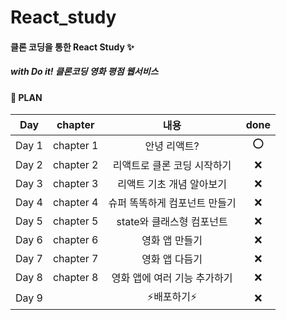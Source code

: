 # React_study

#### 클론 코딩을 통한 React Study ✨
##### with Do it! 클론코딩 영화 평점 웹서비스

#### 📌 PLAN
|Day|chapter|내용|done|
|:------:|:---:|:---:|:---:|
|Day 1|chapter 1|안녕 리액트?|⭕️|
|Day 2|chapter 2|리액트로 클론 코딩 시작하기|❌|
|Day 3|chapter 3|리액트 기초 개념 알아보기|❌|
|Day 4|chapter 4|슈퍼 똑똑하게 컴포넌트 만들기|❌|
|Day 5|chapter 5|state와 클래스형 컴포넌트|❌|
|Day 6|chapter 6|영화 앱 만들기|❌|
|Day 7|chapter 7|영화 앱 다듬기|❌|
|Day 8|chapter 8|영화 앱에 여러 기능 추가하기|❌|
|Day 9||⚡️배포하기⚡️|❌|
